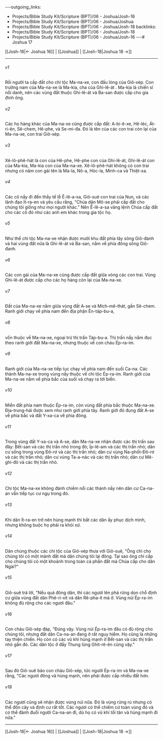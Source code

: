 ---outgoing_links:
  - Projects/Bible Study Kit/Scripture (BPT)/06 - Joshua/Josh-16
  - Projects/Bible Study Kit/Scripture (BPT)/06 - Joshua/Joshua
  - Projects/Bible Study Kit/Scripture (BPT)/06 - Joshua/Josh-18
backlinks:
  - Projects/Bible Study Kit/Scripture (BPT)/06 - Joshua/Josh-18
  - Projects/Bible Study Kit/Scripture (BPT)/06 - Joshua/Josh-16
---# Joshua 17

[[Josh-16|← Joshua 16]] | [[Joshua]] | [[Josh-18|Joshua 18 →]]
***



###### v1 
Rồi người ta cấp đất cho chi tộc Ma-na-xe, con đầu lòng của Giô-xép. Con trưởng nam của Ma-na-xe là Ma-kia, cha của Ghi-lê-át . Ma-kia là chiến sĩ nổi danh, nên các vùng đất thuộc Ghi-lê-át và Ba-san được cấp cho gia đình ông. 

###### v2 
Các họ hàng khác của Ma-na-xe cũng được cấp đất: A-bi-ê-xe, Hê-léc, Át-ri-ên, Sê-chem, Hê-phe, và Se-mi-đa. Đó là tên của các con trai còn lại của Ma-na-xe, con trai Giô-xép. 

###### v3 
Xê-lô-phê-hát là con của Hê-phe, Hê-phe con của Ghi-lê-át, Ghi-lê-át con của Ma-kia, Ma-kia con của Ma-na-xe. Xê-lô-phê-hát không có con trai nhưng có năm con gái tên là Ma-la, Nô-a, Hóc-la, Minh-ca và Thiệt-xa. 

###### v4 
Các cô nầy đi đến thầy tế lễ Ê-lê-a-xa, Giô-suê con trai của Nun, và các lãnh đạo Ít-ra-en và yêu cầu rằng, "Chúa dặn Mô-se phải cấp đất cho chúng tôi giống như mọi người khác." Nên Ê-lê-a-sa vâng lệnh Chúa cấp đất cho các cô đó như các anh em khác trong gia tộc họ. 

###### v5 
Như thế chi tộc Ma-na-xe nhận được mười khu đất phía tây sông Giô-đanh và hai vùng đất nữa là Ghi-lê-át và Ba-san, nằm về phía đông sông Giô-đanh. 

###### v6 
Các con gái của Ma-na-xe cũng được cấp đất giữa vòng các con trai. Vùng Ghi-lê-át được cấp cho các họ hàng còn lại của Ma-na-xe. 

###### v7 
Đất của Ma-na-xe nằm giữa vùng đất A-se và Mích-mê-thát, gần Sê-chem. Ranh giới chạy về phía nam đến địa phận Ên-táp-bu-a, 

###### v8 
vốn thuộc về Ma-na-xe, ngoại trừ thị trấn Táp-bu-a. Thị trấn nầy nằm đọc theo ranh giới đất Ma-na-xe, nhưng thuộc về con cháu Ép-ra-im. 

###### v9 
Ranh giới của Ma-na-xe tiếp tục chạy về phía nam đến suối Ca-na. Các thành Ma-na-xe trong vùng nầy thuộc về chi tộc Ép-ra-im. Ranh giới của Ma-na-xe nằm về phía bắc của suối và chạy ra tới biển. 

###### v10 
Miền đất phía nam thuộc Ép-ra-im, còn vùng đất phía bắc thuộc Ma-na-xe. Địa-trung-hải được xem như ranh giới phía tây. Ranh giới đó đụng đất A-se về phía bắc và đất Y-xa-ca về phía đông. 

###### v11 
Trong vùng đất Y-xa-ca và A-se, dân Ma-na-xe nhận được các thị trấn sau đây: Bết-san và các thị trấn nhỏ trong đó; Íp-lê-am và các thị trấn nhỏ; dân cư sống trong vùng Đô-rơ và các thị trấn nhỏ; dân cư vùng Na-phốt-Đô-rơ và các thị trấn nhỏ; dân cư vùng Ta-a-nác và các thị trấn nhỏ; dân cư Mê-ghi-đô và các thị trấn nhỏ. 

###### v12 
Chi tộc Ma-na-xe không đánh chiếm nổi các thành nầy nên dân cư Ca-na-an vẫn tiếp tục cư ngụ trong đó. 

###### v13 
Khi dân Ít-ra-en trở nên hùng mạnh thì bắt các dân ấy phục dịch mình, nhưng không buộc họ phải ra khỏi xứ. 

###### v14 
Dân chúng thuộc các chi tộc của Giô-xép thưa với Giô-suê, "Ông chỉ cho chúng tôi có một mảnh đất mà dân chúng tôi lại đông. Tại sao ông chỉ cấp cho chúng tôi có một khoảnh trong toàn cả phần đất mà Chúa cấp cho dân Ngài?" 

###### v15 
Giô-suê trả lời, "Nếu quá đông dân, thì các ngươi lên phá rừng dọn chỗ định cư giữa vùng đất dân Phê-ri-xít và dân Rê-pha-ít mà ở. Vùng núi Ép-ra-im không đủ rộng cho các ngươi đâu." 

###### v16 
Con cháu Giô-xép đáp, "Đúng vậy. Vùng núi Ép-ra-im đâu có đủ rộng cho chúng tôi, nhưng đất dân Ca-na-an đang ở rất nguy hiểm. Họ cũng là những tay thiện chiến. Họ còn có các vũ khí hùng mạnh ở Bết-san và các thị trấn nhỏ gần đó. Các dân tộc ở đầy Thung lũng Ghít-rê-ên cũng vậy." 

###### v17 
Sau đó Giô-suê bảo con cháu Giô-xép, tức người Ép-ra-im và Ma-na-xe rằng, "Các ngươi đông và hùng mạnh, nên phải được cấp nhiều đất hơn. 

###### v18 
Các ngươi cũng sẽ nhận được vùng núi nữa. Đó là vùng rừng rú nhưng có thể đốn cây và định cư rất tốt. Các ngươi có thể chiếm cứ toàn vùng đó và có thể đánh đuổi người Ca-na-an đi, dù họ có vũ khí tối tân và hùng mạnh đi nữa."

***
[[Josh-16|← Joshua 16]] | [[Joshua]] | [[Josh-18|Joshua 18 →]]
